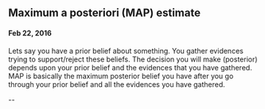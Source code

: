 ## Maximum a posteriori (MAP) estimate
#### Feb 22, 2016

Lets say you have a prior belief about something. You gather evidences trying to support/reject these beliefs. The decision you will make (posterior) depends upon your prior belief and the evidences that you have gathered. MAP is basically the maximum posterior belief you have after you go through your prior belief and all the evidences you have gathered.

--
